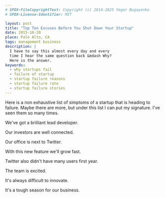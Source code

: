 ```yaml
---
# SPDX-FileCopyrightText: Copyright (c) 2014-2025 Yegor Bugayenko
# SPDX-License-Identifier: MIT

layout: post
title: "Top Ten Excuses Before You Shut Down Your Startup"
date: 2015-10-20
place: Palo Alto, CA
tags: management business
description: |
  I have to say this almost every day and every
  time I hear the same question back &mdash Why?
  Here is the answer.
keywords:
  - why startups fail
  - failure of startup
  - startup failure reasons
  - startup failure rate
  - startup failure stories
---
```


Here is a non exhaustive list of simptoms of a startup
that is heading to failure. Maybe there are more, but
under this list I can put my signature. I've seen them
so many times.

<!--more-->

We've got a brilliant lead developer.

Our investors are well connected.

Our office is next to Twitter.

With this new feature we'll grow fast.

Twitter also didn't have many users first year.

The team is excited.

It's always difficult to innovate.

It's a tough season for our business.
